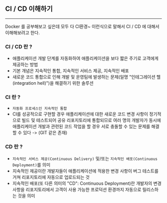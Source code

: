 ## CI / CD 이해하기
---
Docker 를 공부해보고 싶은데 모두 다 CI환경~ 이런식으로 말해서 
CI / CD 에 대해서 이해해보려고 한다.

### CI / CD 란 ?

- 애플리케이션 개발 단계를 자동화하여 애플리케이션을 보다 짧은 주기로 고객에게 제공하는 방법
- 기본 개념은 지속적인 통합, 지속적인 서비스 제공, 지속적인 배포
- 새로운 코드 통합으로 인해 개발 및 운영팀에 발생하는 문제(일명 "인테그레이션 헬(integration hell)")을 해결하기 위한 솔루션

### CI 란 ?
- ```자동화 프로세스인 지속적인 통합```
- CI를 성공적으로 구현할 경우 애플리케이션에 대한 새로운 코드 변경 사항이 정기적으로 빌드 및 테스트되어 공유 리포지토리에 통합되므로 여러 명의 개발자가 동시에 애플리케이션 개발과 관련된 코드 작업을 할 경우 서로 충돌할 수 있는 문제를 해결할 수 있다 -> (GIT 같은 존재)
  
### CD 란 ?
- ```지속적인 서비스 제공(Continuous Delivery)``` 및/또는 ```지속적인 배포(Continuous Deployment)```를 의미
- 지속적인 제공이란 개발자들이 애플리케이션에 적용한 변경 사항이 버그 테스트를 거쳐 리포지토리에 자동으로 업로드되는 것
- 지속적인 배포(또 다른 의미의 "CD": Continuous Deployment)란 개발자의 변경 사항을 리포지토리에서 고객이 사용 가능한 프로덕션 환경까지 자동으로 릴리스하는 것을 의미
